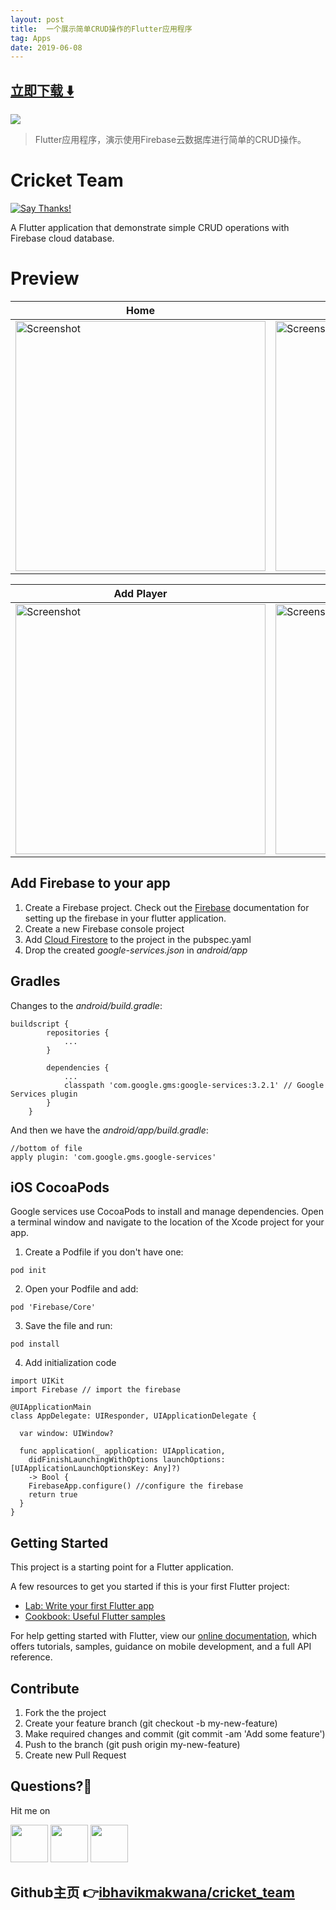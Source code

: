 ```yaml
---
layout: post
title:  一个展示简单CRUD操作的Flutter应用程序
tag: Apps
date: 2019-06-08
---
```


 


## [立即下载 ️⬇️ ](https://codeload.github.com/ibhavikmakwana/cricket_team/zip/master) 


 
![](https://flutterawesome.com/content/images/2018/12/Cricket-Team.jpg)
 
>
> Flutter应用程序，演示使用Firebase云数据库进行简单的CRUD操作。
>

 
# Cricket Team
[![Say Thanks!](https://img.shields.io/badge/Say%20Thanks-!-1EAEDB.svg)](https://saythanks.io/to/ibhavikmakwana) 

A Flutter application that demonstrate simple CRUD operations with Firebase cloud database.

# Preview

| Home | Empty | Swipe |
| ------------------ | --------------------------- | ------------------ |
| <img src="https://raw.githubusercontent.com/ibhavikmakwana/cricket_team/master/preview/list.jpg" height="400" alt="Screenshot"/>  | <img src="./preview/empty.jpg" height="400" alt="Screenshot"/> | <img src="./preview/swipe.jpg" height="400" alt="Screenshot"/> |

| Add Player | Update Player |
| ------------------ | --------------------------- |
| <img src="https://raw.githubusercontent.com/ibhavikmakwana/cricket_team/master/preview/add.jpg" height="400" alt="Screenshot"/>  | <img src="./preview/update.jpg" height="400" alt="Screenshot"/> |


## Add Firebase to your app

1. Create a Firebase project. Check out the [Firebase](https://firebase.google.com/docs/flutter/setup) documentation for setting up the firebase in your flutter application.
2. Create a new Firebase console project
3. Add [Cloud Firestore](https://pub.dartlang.org/packages/cloud_firestore) to the project in the pubspec.yaml
4. Drop the created *google-services.json* in *android/app*

## Gradles

Changes to the *android/build.gradle*:

```
buildscript {
        repositories {
            ...
        }

        dependencies {
            ...
            classpath 'com.google.gms:google-services:3.2.1' // Google Services plugin
        }
    }
```

And then we have the *android/app/build.gradle*:

```
//bottom of file
apply plugin: 'com.google.gms.google-services'
```

## iOS CocoaPods

Google services use CocoaPods to install and manage dependencies. Open a terminal window and navigate to the location of the Xcode project for your app.

1. Create a Podfile if you don't have one:

```pod init```

2. Open your Podfile and add:

```pod 'Firebase/Core'```

3. Save the file and run:

```pod install```

4. Add initialization code

```
import UIKit
import Firebase // import the firebase

@UIApplicationMain
class AppDelegate: UIResponder, UIApplicationDelegate {

  var window: UIWindow?

  func application(_ application: UIApplication,
    didFinishLaunchingWithOptions launchOptions: [UIApplicationLaunchOptionsKey: Any]?)
    -> Bool {
    FirebaseApp.configure() //configure the firebase
    return true
  }
}
```


## Getting Started

This project is a starting point for a Flutter application.

A few resources to get you started if this is your first Flutter project:

- [Lab: Write your first Flutter app](https://flutter.io/docs/get-started/codelab)
- [Cookbook: Useful Flutter samples](https://flutter.io/docs/cookbook)

For help getting started with Flutter, view our 
[online documentation](https://flutter.io/docs), which offers tutorials, 
samples, guidance on mobile development, and a full API reference.

## Contribute
1. Fork the the project
2. Create your feature branch (git checkout -b my-new-feature)
3. Make required changes and commit (git commit -am 'Add some feature')
4. Push to the branch (git push origin my-new-feature)
5. Create new Pull Request

## Questions?🤔

Hit me on

<a href="https://twitter.com/ibhavikmakwana"><img src="./icons/twitter-icon.png?raw=true" width="60"/></a>
<a href="https://medium.com/@ibhavikmakwana"><img src="./icons/medium-icon.png?raw=true" width="60"/></a>
<a href="https://www.linkedin.com/in/ibhavikmakwana/"><img src="./icons/linkedin-icon.png?raw=true" width="60"/></a>

## Github主页 👉[ibhavikmakwana/cricket_team](http://github.com/ibhavikmakwana/cricket_team)